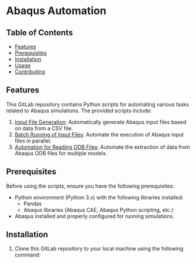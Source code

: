 # Abaqus Automation

## Table of Contents

- [Features](#features)
- [Prerequisites](#prerequisites)
- [Installation](#installation)
- [Usage](#usage)
- [Contributing](#contributing)

## Features

This GitLab repository contains Python scripts for automating various tasks related to Abaqus simulations. The provided scripts include:

1. [Input File Generation](#1-input-file-generation): Automatically generate Abaqus input files based on data from a CSV file.
2. [Batch Running of Input Files](#2-batch-running-of-input-files): Automate the execution of Abaqus input files in parallel.
3. [Automation for Reading ODB Files](#3-automation-for-reading-odb-files): Automate the extraction of data from Abaqus ODB files for multiple models.

## Prerequisites

Before using the scripts, ensure you have the following prerequisites:

- Python environment (Python 3.x) with the following libraries installed:
  - Pandas
  - Abaqus libraries (Abaqus CAE, Abaqus Python scripting, etc.)
- Abaqus installed and properly configured for running simulations.

## Installation

1. Clone this GitLab repository to your local machine using the following command:

